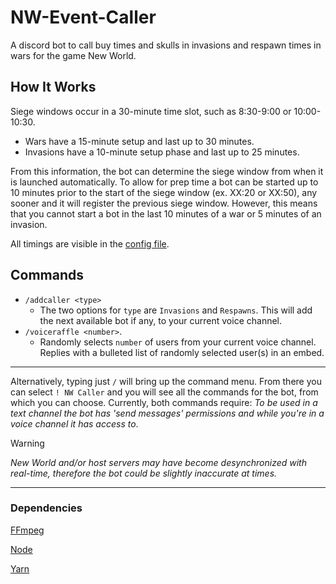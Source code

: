 # NW-Event-Caller

A discord bot to call buy times and skulls in invasions and respawn times in wars for the game New World.

## How It Works

Siege windows occur in a 30-minute time slot, such as 8:30-9:00 or 10:00-10:30.
- Wars have a 15-minute setup and last up to 30 minutes.
- Invasions have a 10-minute setup phase and last up to 25 minutes.

From this information, the bot can determine the siege window from when it is launched automatically. To allow for prep time a bot can be started up to 10 minutes prior to the start of the siege window (ex. XX:20 or XX:50), any sooner and it will register the previous siege window. However, this means that you cannot start a bot in the last 10 minutes of a war or 5 minutes of an invasion.

All timings are visible in the [config file](/src/config.js).

## Commands

- `/addcaller <type>`
  - The two options for `type` are `Invasions` and `Respawns`. This will add the next available bot if any, to your current voice channel. 
- `/voiceraffle <number>`.
  - Randomly selects `number` of users from your current voice channel. Replies with a bulleted list of randomly selected user(s) in an embed.

--------------

Alternatively, typing just `/` will bring up the command menu. From there you can select `! NW Caller` and you will see all the commands for the bot, from which you can choose. Currently, both commands require: *To be used in a text channel the bot has 'send messages' permissions and while you're in a voice channel it has access to*.

> [!WARNING]
> *New World and/or host servers may have become desynchronized with real-time, therefore the bot could be slightly inaccurate at times.*

--------------
### Dependencies 

[FFmpeg](https://ffmpeg.org/)

[Node](https://nodejs.org/)

[Yarn](https://yarnpkg.com/)
